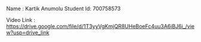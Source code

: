 Name : Kartik Anumolu 
Student Id: 700758573

Video Link : https://drive.google.com/file/d/1T3yyVgKmjQR8UHeBoeFc4uu3A6iBJ6i_/view?usp=drive_link

